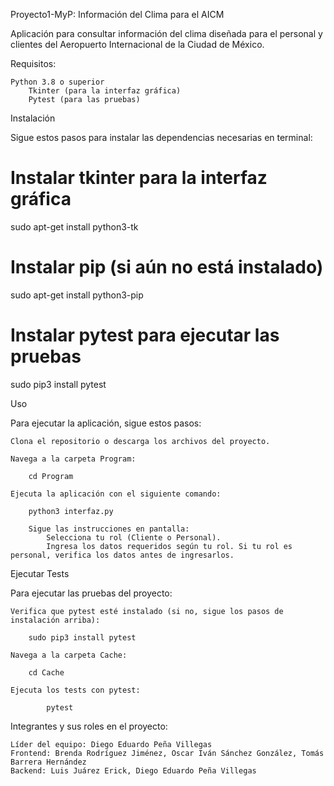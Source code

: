 Proyecto1-MyP: Información del Clima para el AICM

Aplicación para consultar información del clima diseñada para el personal y clientes del Aeropuerto Internacional de la Ciudad de México.

Requisitos:

	Python 3.8 o superior
    	Tkinter (para la interfaz gráfica)
    	Pytest (para las pruebas)

Instalación

Sigue estos pasos para instalar las dependencias necesarias en terminal:

# Instalar tkinter para la interfaz gráfica
sudo apt-get install python3-tk

# Instalar pip (si aún no está instalado)
sudo apt-get install python3-pip

# Instalar pytest para ejecutar las pruebas
sudo pip3 install pytest

Uso

Para ejecutar la aplicación, sigue estos pasos:

	Clona el repositorio o descarga los archivos del proyecto.

	Navega a la carpeta Program:

		cd Program

	Ejecuta la aplicación con el siguiente comando:

		python3 interfaz.py

    	Sigue las instrucciones en pantalla:
        	Selecciona tu rol (Cliente o Personal).
       		Ingresa los datos requeridos según tu rol. Si tu rol es personal, verifica los datos antes de ingresarlos.

Ejecutar Tests

Para ejecutar las pruebas del proyecto:

	Verifica que pytest esté instalado (si no, sigue los pasos de instalación arriba):

		sudo pip3 install pytest

	Navega a la carpeta Cache:

		cd Cache

	Ejecuta los tests con pytest:

    		pytest

Integrantes y sus roles en el proyecto:

    Líder del equipo: Diego Eduardo Peña Villegas
    Frontend: Brenda Rodríguez Jiménez, Oscar Iván Sánchez González, Tomás Barrera Hernández
    Backend: Luis Juárez Erick, Diego Eduardo Peña Villegas
